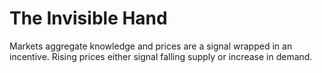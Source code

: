 # The Invisible Hand
Markets aggregate knowledge and prices are a signal wrapped in an incentive.
Rising prices either signal falling supply or increase in demand.

